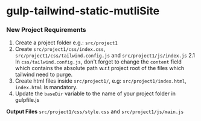 # gulp-tailwind-static-mutliSite

### New Project Requirements
1. Create a project folder e.g.: `src/project1`
2. Create `src/project1/css/index.css`, `src/project1/css/tailwind.config.js` and `src/project1/js/index.js`
	2.1 In `css/tailwind.config.js`, don't forget to change the `content` field which contains the absolute path w.r.t project root of the files which tailwind need to purge.
3. Create html files inside `src/project1/`, e.g: `src/project1/index.html`, `index.html` is mandatory.
4. Update the `baseDir` variable to the name of your project folder in gulpfile.js

**Output Files**
`src/project1/css/style.css` and `src/project1/js/main.js`